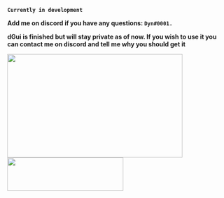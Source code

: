 **`Currently in development`**

**Add me on discord if you have any questions: `Dyn#0001.`**

**dGui is finished but will stay private as of now. If you wish to use it you can contact me on discord and tell me why you should get it**

<img align="left" alt=" " width="400px" height="236px" src="https://cdn.discordapp.com/attachments/838890917841993789/950028367829286972/download.png" />
<img align="left" alt=" " width="265px" height="76px" src="https://cdn.discordapp.com/attachments/925979664214790196/949990301823565824/unknown.png" />
